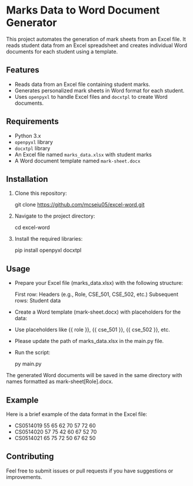 # Marks Data to Word Document Generator

This project automates the generation of mark sheets from an Excel file. It reads student data from an Excel spreadsheet and creates individual Word documents for each student using a template.

## Features

- Reads data from an Excel file containing student marks.
- Generates personalized mark sheets in Word format for each student.
- Uses `openpyxl` to handle Excel files and `docxtpl` to create Word documents.

## Requirements

- Python 3.x
- `openpyxl` library
- `docxtpl` library
- An Excel file named `marks_data.xlsx` with student marks
- A Word document template named `mark-sheet.docx`

## Installation

1. Clone this repository:
 
      git clone https://github.com/mcseiu05/excel-word.git
   
2. Navigate to the project directory:
      
      cd excel-word

3. Install the required libraries:
      
      pip install openpyxl docxtpl


## Usage

- Prepare your Excel file (marks_data.xlsx) with the following structure:

   First row: Headers (e.g., Role, CSE_501, CSE_502, etc.)
   Subsequent rows: Student data

- Create a Word template (mark-sheet.docx) with placeholders for the data:

- Use placeholders like {{ role }}, {{ cse_501 }}, {{ cse_502 }}, etc.
- Please update the path of marks_data.xlsx in the main.py file.


- Run the script:

   py main.py

The generated Word documents will be saved in the same directory with names formatted as mark-sheet[Role].docx.


## Example

Here is a brief example of the data format in the Excel file:

- CS0514019 55 65 62 70 57 72 60
- CS0514020 57 75 42 60 67 52 70
- CS0514021 65 75 72 50 67 62 50


## Contributing

Feel free to submit issues or pull requests if you have suggestions or improvements.
